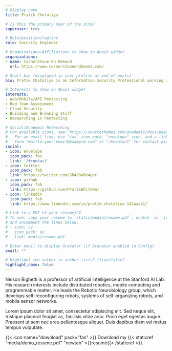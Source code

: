 ```yaml
---
# Display name
title: Pratik Chotaliya

# Is this the primary user of the site?
superuser: true

# Role/position/tagline
role: Security Engineer

# Organizations/Affiliations to show in About widget
organizations:
- name: CornerStone On Demand
  url: https://www.cornerstoneondemand.com/

# Short bio (displayed in user profile at end of posts)
bio: Pratik Chotaliya is an Information Security Professional working as a Security Engineer at CornerStone On Demand. He has over 4+ years of experince in application,mobile and network security. 

# Interests to show in About widget
interests:
- Web/Mobile/API Pentesting
- Red Team Assessment
- Cloud Security
- Building and Breaking Stuff
- Researching in Pentesting

# Social/Academic Networking
# For available icons, see: https://sourcethemes.com/academic/docs/page-builder/#icons
#   For an email link, use "fas" icon pack, "envelope" icon, and a link in the
#   form "mailto:your-email@example.com" or "/#contact" for contact widget.
social:
- icon: envelope
  icon_pack: fas
  link: '/#contact'
- icon: twitter
  icon_pack: fab
  link: https://twitter.com/Sh4d0wRe4per
- icon: github
  icon_pack: fab
  link: https://github.com/PratikWhiteHat
- icon: linkedin
  icon_pack: fab
  link: https://www.linkedin.com/in/pratik-chotaliya-142aaab1/

# Link to a PDF of your resume/CV.
# To use: copy your resume to `static/media/resume.pdf`, enable `ai` icons in `params.toml`, 
# and uncomment the lines below.
# - icon: cv
#   icon_pack: ai
#   link: media/resume.pdf

# Enter email to display Gravatar (if Gravatar enabled in Config)
email: ""

# Highlight the author in author lists? (true/false)
highlight_name: false
---
```


Nelson Bighetti is a professor of artificial intelligence at the Stanford AI Lab. His research interests include distributed robotics, mobile computing and programmable matter. He leads the Robotic Neurobiology group, which develops self-reconfiguring robots, systems of self-organizing robots, and mobile sensor networks.

Lorem ipsum dolor sit amet, consectetur adipiscing elit. Sed neque elit, tristique placerat feugiat ac, facilisis vitae arcu. Proin eget egestas augue. Praesent ut sem nec arcu pellentesque aliquet. Duis dapibus diam vel metus tempus vulputate.

{{< icon name="download" pack="fas" >}} Download my {{< staticref "media/demo_resume.pdf" "newtab" >}}resumé{{< /staticref >}}.
